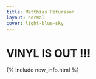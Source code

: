 ```yaml
---
title: Matthías Pétursson
layout: normal
cover: light-blue-sky
---
```


<h1 class="flakytitle"> VINYL IS OUT !!! </h1>

{% include new_info.html %}

